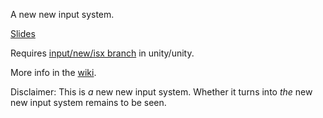 A new new input system.

[Slides](https://docs.google.com/a/unity3d.com/presentation/d/1QnrbL2IAKy2aqXqBD6pOhnRi5ET7iX0ol98Z1XTgpdg/edit?usp=sharing)

Requires [input/new/isx branch](https://ono.unity3d.com/unity/unity/changelog?branch=input%2Fnew%2Fisx) in unity/unity.

More info in the [wiki](https://github.com/Unity-Technologies/InputSystemX/wiki).

Disclaimer: This is *_a_* new new input system. Whether it turns into *_the_* new new input system remains to be seen.

